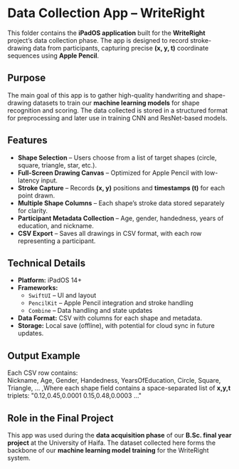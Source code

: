 # Data Collection App – WriteRight  

This folder contains the **iPadOS application** built for the **WriteRight** project’s data collection phase. The app is designed to record stroke-drawing data from participants, capturing precise **(x, y, t)** coordinate sequences using **Apple Pencil**.  

## Purpose  
The main goal of this app is to gather high-quality handwriting and shape-drawing datasets to train our **machine learning models** for shape recognition and scoring. The data collected is stored in a structured format for preprocessing and later use in training CNN and ResNet-based models.  

## Features  
- **Shape Selection** – Users choose from a list of target shapes (circle, square, triangle, star, etc.).  
- **Full-Screen Drawing Canvas** – Optimized for Apple Pencil with low-latency input.  
- **Stroke Capture** – Records **(x, y)** positions and **timestamps (t)** for each point drawn.  
- **Multiple Shape Columns** – Each shape’s stroke data stored separately for clarity.  
- **Participant Metadata Collection** – Age, gender, handedness, years of education, and nickname.  
- **CSV Export** – Saves all drawings in CSV format, with each row representing a participant.  

## Technical Details  
- **Platform:** iPadOS 14+  
- **Frameworks:**  
  - `SwiftUI` – UI and layout  
  - `PencilKit` – Apple Pencil integration and stroke handling  
  - `Combine` – Data handling and state updates  
- **Data Format:** CSV with columns for each shape and metadata.  
- **Storage:** Local save (offline), with potential for cloud sync in future updates.  

## Output Example  
Each CSV row contains:  
Nickname, Age, Gender, Handedness, YearsOfEducation, Circle, Square, Triangle, ... ,Where each shape field contains a space-separated list of **x,y,t** triplets: "0.12,0.45,0.0001 0.15,0.48,0.0003 ..."

## Role in the Final Project  
This app was used during the **data acquisition phase** of our **B.Sc. final year project** at the University of Haifa. The dataset collected here forms the backbone of our **machine learning model training** for the WriteRight system.  

